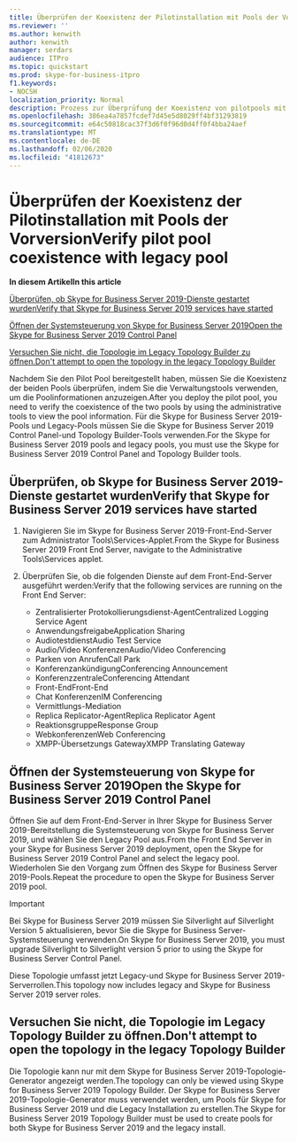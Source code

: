 ```yaml
---
title: Überprüfen der Koexistenz der Pilotinstallation mit Pools der Vorversion
ms.reviewer: ''
ms.author: kenwith
author: kenwith
manager: serdars
audience: ITPro
ms.topic: quickstart
ms.prod: skype-for-business-itpro
f1.keywords:
- NOCSH
localization_priority: Normal
description: Prozess zur Überprüfung der Koexistenz von pilotpools mit Legacy Pool
ms.openlocfilehash: 386ea4a7857fcdef7d45e5d8029ff4bf31293819
ms.sourcegitcommit: e64c50818cac37f3d6f0f96d0d4ff0f4bba24aef
ms.translationtype: MT
ms.contentlocale: de-DE
ms.lasthandoff: 02/06/2020
ms.locfileid: "41812673"
---
```

# <a name="verify-pilot-pool-coexistence-with-legacy-pool"></a><span data-ttu-id="ab7db-103">Überprüfen der Koexistenz der Pilotinstallation mit Pools der Vorversion</span><span class="sxs-lookup"><span data-stu-id="ab7db-103">Verify pilot pool coexistence with legacy pool</span></span>

 <span data-ttu-id="ab7db-104">**In diesem Artikel**</span><span class="sxs-lookup"><span data-stu-id="ab7db-104">**In this article**</span></span>
  
[<span data-ttu-id="ab7db-105">Überprüfen, ob Skype for Business Server 2019-Dienste gestartet wurden</span><span class="sxs-lookup"><span data-stu-id="ab7db-105">Verify that Skype for Business Server 2019 services have started</span></span>](#sectionSection0)
  
[<span data-ttu-id="ab7db-106">Öffnen der Systemsteuerung von Skype for Business Server 2019</span><span class="sxs-lookup"><span data-stu-id="ab7db-106">Open the Skype for Business Server 2019 Control Panel</span></span>](#sectionSection1)
  
[<span data-ttu-id="ab7db-107">Versuchen Sie nicht, die Topologie im Legacy Topology Builder zu öffnen.</span><span class="sxs-lookup"><span data-stu-id="ab7db-107">Don't attempt to open the topology in the legacy Topology Builder</span></span>](#sectionSection2)
  
<span data-ttu-id="ab7db-108">Nachdem Sie den Pilot Pool bereitgestellt haben, müssen Sie die Koexistenz der beiden Pools überprüfen, indem Sie die Verwaltungstools verwenden, um die Poolinformationen anzuzeigen.</span><span class="sxs-lookup"><span data-stu-id="ab7db-108">After you deploy the pilot pool, you need to verify the coexistence of the two pools by using the administrative tools to view the pool information.</span></span> <span data-ttu-id="ab7db-109">Für die Skype for Business Server 2019-Pools und Legacy-Pools müssen Sie die Skype for Business Server 2019 Control Panel-und Topology Builder-Tools verwenden.</span><span class="sxs-lookup"><span data-stu-id="ab7db-109">For the Skype for Business Server 2019 pools and legacy pools, you must use the Skype for Business Server 2019 Control Panel and Topology Builder tools.</span></span> 
  
## <a name="verify-that-skype-for-business-server-2019-services-have-started"></a><span data-ttu-id="ab7db-110">Überprüfen, ob Skype for Business Server 2019-Dienste gestartet wurden</span><span class="sxs-lookup"><span data-stu-id="ab7db-110">Verify that Skype for Business Server 2019 services have started</span></span>
<span data-ttu-id="ab7db-111"><a name="sectionSection0"> </a></span><span class="sxs-lookup"><span data-stu-id="ab7db-111"><a name="sectionSection0"> </a></span></span>

1. <span data-ttu-id="ab7db-112">Navigieren Sie im Skype for Business Server 2019-Front-End-Server zum Administrator Tools\Services-Applet.</span><span class="sxs-lookup"><span data-stu-id="ab7db-112">From the Skype for Business Server 2019 Front End Server, navigate to the Administrative Tools\Services applet.</span></span>
    
2. <span data-ttu-id="ab7db-113">Überprüfen Sie, ob die folgenden Dienste auf dem Front-End-Server ausgeführt werden:</span><span class="sxs-lookup"><span data-stu-id="ab7db-113">Verify that the following services are running on the Front End Server:</span></span>

    - <span data-ttu-id="ab7db-114">Zentralisierter Protokollierungsdienst-Agent</span><span class="sxs-lookup"><span data-stu-id="ab7db-114">Centralized Logging Service Agent</span></span>
    - <span data-ttu-id="ab7db-115">Anwendungsfreigabe</span><span class="sxs-lookup"><span data-stu-id="ab7db-115">Application Sharing</span></span>
    - <span data-ttu-id="ab7db-116">Audiotestdienst</span><span class="sxs-lookup"><span data-stu-id="ab7db-116">Audio Test Service</span></span>
    - <span data-ttu-id="ab7db-117">Audio/Video Konferenzen</span><span class="sxs-lookup"><span data-stu-id="ab7db-117">Audio/Video Conferencing</span></span>
    - <span data-ttu-id="ab7db-118">Parken von Anrufen</span><span class="sxs-lookup"><span data-stu-id="ab7db-118">Call Park</span></span>
    - <span data-ttu-id="ab7db-119">Konferenzankündigung</span><span class="sxs-lookup"><span data-stu-id="ab7db-119">Conferencing Announcement</span></span>
    - <span data-ttu-id="ab7db-120">Konferenzzentrale</span><span class="sxs-lookup"><span data-stu-id="ab7db-120">Conferencing Attendant</span></span>
    - <span data-ttu-id="ab7db-121">Front-End</span><span class="sxs-lookup"><span data-stu-id="ab7db-121">Front-End</span></span>
    - <span data-ttu-id="ab7db-122">Chat Konferenzen</span><span class="sxs-lookup"><span data-stu-id="ab7db-122">IM Conferencing</span></span>
    - <span data-ttu-id="ab7db-123">Vermittlungs-</span><span class="sxs-lookup"><span data-stu-id="ab7db-123">Mediation</span></span>
    - <span data-ttu-id="ab7db-124">Replica Replicator-Agent</span><span class="sxs-lookup"><span data-stu-id="ab7db-124">Replica Replicator Agent</span></span>
    - <span data-ttu-id="ab7db-125">Reaktionsgruppe</span><span class="sxs-lookup"><span data-stu-id="ab7db-125">Response Group</span></span>
    - <span data-ttu-id="ab7db-126">Webkonferenzen</span><span class="sxs-lookup"><span data-stu-id="ab7db-126">Web Conferencing</span></span>
    - <span data-ttu-id="ab7db-127">XMPP-Übersetzungs Gateway</span><span class="sxs-lookup"><span data-stu-id="ab7db-127">XMPP Translating Gateway</span></span>

  
## <a name="open-the-skype-for-business-server-2019-control-panel"></a><span data-ttu-id="ab7db-128">Öffnen der Systemsteuerung von Skype for Business Server 2019</span><span class="sxs-lookup"><span data-stu-id="ab7db-128">Open the Skype for Business Server 2019 Control Panel</span></span>
<span data-ttu-id="ab7db-129"><a name="sectionSection1"> </a></span><span class="sxs-lookup"><span data-stu-id="ab7db-129"><a name="sectionSection1"> </a></span></span>

<span data-ttu-id="ab7db-130">Öffnen Sie auf dem Front-End-Server in Ihrer Skype for Business Server 2019-Bereitstellung die Systemsteuerung von Skype for Business Server 2019, und wählen Sie den Legacy Pool aus.</span><span class="sxs-lookup"><span data-stu-id="ab7db-130">From the Front End Server in your Skype for Business Server 2019 deployment, open the Skype for Business Server 2019 Control Panel and select the legacy pool.</span></span> <span data-ttu-id="ab7db-131">Wiederholen Sie den Vorgang zum Öffnen des Skype for Business Server 2019-Pools.</span><span class="sxs-lookup"><span data-stu-id="ab7db-131">Repeat the procedure to open the Skype for Business Server 2019 pool.</span></span>
  
> [!IMPORTANT]
> <span data-ttu-id="ab7db-132">Bei Skype for Business Server 2019 müssen Sie Silverlight auf Silverlight Version 5 aktualisieren, bevor Sie die Skype for Business Server-Systemsteuerung verwenden.</span><span class="sxs-lookup"><span data-stu-id="ab7db-132">On Skype for Business Server 2019, you must upgrade Silverlight to Silverlight version 5 prior to using the Skype for Business Server Control Panel.</span></span> 
  
<span data-ttu-id="ab7db-133">Diese Topologie umfasst jetzt Legacy-und Skype for Business Server 2019-Serverrollen.</span><span class="sxs-lookup"><span data-stu-id="ab7db-133">This topology now includes legacy and Skype for Business Server 2019 server roles.</span></span> 

  
## <a name="dont-attempt-to-open-the-topology-in-the-legacy-topology-builder"></a><span data-ttu-id="ab7db-134">Versuchen Sie nicht, die Topologie im Legacy Topology Builder zu öffnen.</span><span class="sxs-lookup"><span data-stu-id="ab7db-134">Don't attempt to open the topology in the legacy Topology Builder</span></span>
<span data-ttu-id="ab7db-135"><a name="sectionSection2"> </a></span><span class="sxs-lookup"><span data-stu-id="ab7db-135"><a name="sectionSection2"> </a></span></span>

<span data-ttu-id="ab7db-136">Die Topologie kann nur mit dem Skype for Business Server 2019-Topologie-Generator angezeigt werden.</span><span class="sxs-lookup"><span data-stu-id="ab7db-136">The topology can only be viewed using Skype for Business Server 2019 Topology Builder.</span></span> <span data-ttu-id="ab7db-137">Der Skype for Business Server 2019-Topologie-Generator muss verwendet werden, um Pools für Skype for Business Server 2019 und die Legacy Installation zu erstellen.</span><span class="sxs-lookup"><span data-stu-id="ab7db-137">The Skype for Business Server 2019 Topology Builder must be used to create pools for both Skype for Business Server 2019 and the legacy install.</span></span>

  


